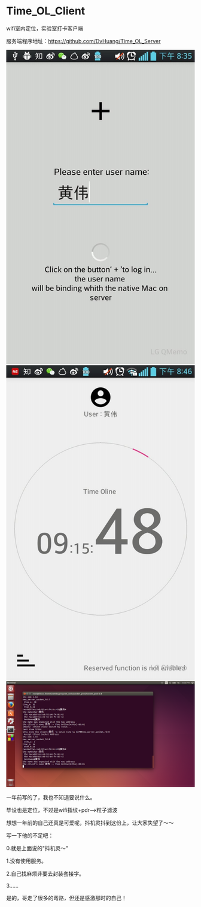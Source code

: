 # Time_OL_Client
wifi室内定位，实验室打卡客户端

服务端程序地址：https://github.com/DvHuang/Time_OL_Server


![image](https://github.com/DvHuang/Time_OL_Client/blob/master/login.jpg)
![image](https://github.com/DvHuang/Time_OL_Client/blob/master/time.jpg)
![image](https://github.com/DvHuang/Time_OL_Client/blob/master/server.PNG)

一年前写的了，我也不知道要说什么。

毕设也是定位，不过是wifi指纹+pdr-->粒子滤波

想想一年前的自己还真是可爱呢，抖机灵抖到这份上，让大家失望了～～

写一下他的不足吧：

0.就是上面说的"抖机灵～"

1.没有使用服务。

2.自己找麻烦非要去封装套接字。

3......

是的，哥走了很多的弯路，但还是感激那时的自己！

